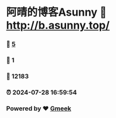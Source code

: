 # 阿晴的博客Asunny :link: http://b.asunny.top/ 
### :page_facing_up: [5](http://b.asunny.top//tag.html) 
### :speech_balloon: 1 
### :hibiscus: 12183 
### :alarm_clock: 2024-07-28 16:59:54 
### Powered by :heart: [Gmeek](https://github.com/Meekdai/Gmeek)

